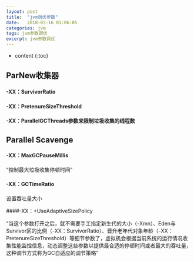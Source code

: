 ```yaml
---
layout: post
title:  "jvm调优参数"
date:   2018-03-16 01:06:05
categories: jvm
tags: jvm参数调优
excerpt: jvm参数调优
---
```



* content
{:toc}


## ParNew收集器

#### -XX：SurvivorRatio

#### -XX：PretenureSizeThreshold

#### -XX：ParallelGCThreads参数来限制垃圾收集的线程数
     
## Parallel Scavenge

#### -XX：MaxGCPauseMillis     
“控制最大垃圾收集停顿时间”

#### -XX：GCTimeRatio
设置吞吐量大小

####-XX：+UseAdaptiveSizePolicy

“当这个参数打开之后，就不需要手工指定新生代的大小（-Xmn）、Eden与Survivor区的比例（-XX：SurvivorRatio）、晋升老年代对象年龄（-XX：PretenureSizeThreshold）等细节参数了，虚拟机会根据当前系统的运行情况收集性能监控信息，动态调整这些参数以提供最合适的停顿时间或者最大的吞吐量，这种调节方式称为GC自适应的调节策略”
